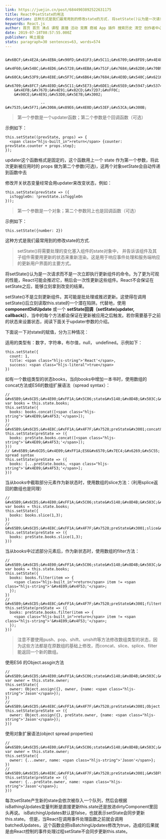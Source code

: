 ```yaml
---
link: https://juejin.cn/post/6844903892522631175
title: React中setState的用法
description: 这种方式是我们最常用到的修改state的方式. 将setState()认为是一次请求而不是一次立即执行更新组件的命令。为了更为可观的性能，React可能会推迟它，稍后会一次性更新这些组件。React不会保证在setState之后，能够立刻拿到改变的结果。 setState()不…
keywords: React.js
author: 首页 首页 沸点 课程 直播 活动 竞赛 商城 App 插件 搜索历史 清空 创作者中心 写文章 发沸点 写笔记 写代码 草稿箱 创作灵感 查看更多 会员 登录 注册
date: 2019-07-18T08:57:55.000Z
publisher: 稀土掘金
stats: paragraph=30 sentences=63, words=574
---
```

```
    &#x6BCF;&#x4E2A;&#x4EBA;&#x90FD;&#x81F3;&#x5C11;&#x6709;&#x8FD9;&#x4E48;&#x4E00;&#x4E2A;&#x631A;&#x53CB;&#xFF0C;
    &#x4F60;&#x548C;&#x4ED6;&#x5728;&#x4EBA;&#x751F;&#x7684;&#x62D0;&#x70B9;&#x9047;&#x5230;&#xFF0C;
    &#x60CA;&#x53F9;&#x4E8E;&#x5F7C;&#x6B64;&#x7684;&#x4E0D;&#x540C;&#x6216;&#x8005;&#x76F8;&#x4F3C;&#xFF0C;
    &#x6709;&#x8FC7;&#x4E0D;&#x5C11;&#x5E73;&#x6DE1;&#x65E0;&#x5947;&#x5374;&#x503C;&#x5F97;&#x7EAA;&#x5FF5;&#x7684;&#x65F6;&#x5149;&#xFF0C;
    &#x4EFB;&#x767D;&#x4E91;&#x82CD;&#x72D7;&#xFF0C;
    &#x98CE;&#x4E91;&#x53D8;&#x5E7B;&#x3002;

                --&#x7535;&#x5F71;&#x300A;&#x89E6;&#x4E0D;&#x53EF;&#x53CA;&#x300B;
```

> 第一个参数是一个updater函数；第二个参数是个回调函数（可选）

示例如下：

```
this.setState((prevState, props) => {
  <span class="hljs-built_in">return</span> {counter: prevState.counter + props.step};
});
```

updater这个函数格式是固定的，这个函数用上一个 state 作为第一个参数，将此次更新被应用时的 props 做为第二个参数(可选)，这两个对象setState会自动传递到函数中去

修改开关状态变量经常会用updater来改变状态，例如：

```
this.setState(prevState => ({
  isToggleOn: !prevState.isToggleOn
}));
```

> 第一个参数是一个对象；第二个参数同上也是回调函数（可选）

示例如下：

```
this.setState({number: 2})
```

这种方式是我们最常用到的修改state的方式.

> setState()将需要处理的变化塞入组件的state对象中， 并告诉该组件及其子组件需要用更新的状态来重新渲染。这是用于响应事件处理和服务端响应的更新用户界面的主要方式。

将setState()认为是一次请求而不是一次立即执行更新组件的命令。为了更为可观的性能，React可能会推迟它，稍后会一次性更新这些组件。React不会保证在setState之后，能够立刻拿到改变的结果。

setState()不是立刻更新组件。其可能是批处理或推迟更新。这使得在调用setState()后立刻读取this.state的一个潜在陷阱。代替地，使用 **componentDidUpdate** 或一个 **setState回调（setState(updater, callback)）**，当中的每个方法都会保证在更新被应用之后触发。若你需要基于之前的状态来设置状态，阅读下面关于updater参数的介绍。

下面说一下对state的赋值，分为三种情况：

适用的类型有：数字，字符串，布尔值，null， undefined。示例如下：

```
this.setState({
  count: 1,
  title: <span class="hljs-string">'React'</span>,
  success: <span class="hljs-literal">true</span>
})
```

如有一个数组类型的状态books，当向books中增加一本书时，使用数组的concat方法或ES6的数组扩展语法（spread syntax）：

```
// &#x65B9;&#x6CD5;&#x4E00;&#xFF1A;&#x5C06;state&#x5148;&#x8D4B;&#x503C;&#x7ED9;&#x53E6;&#x5916;&#x7684;&#x53D8;&#x91CF;&#xFF0C;&#x7136;&#x540E;&#x4F7F;&#x7528;concat&#x521B;&#x5EFA;&#x65B0;&#x6570;&#x7EC4;
var books = this.state.books;
this.setState({
  books: books.concat([<span class="hljs-string">'&#x4E09;&#x4F53;'</span>]);
})
// &#x65B9;&#x6CD5;&#x4E8C;&#xFF1A;&#x4F7F;&#x7528;preState&#x3001;concat&#x521B;&#x5EFA;&#x65B0;&#x6570;&#x7EC4;
this.setState(preState => ({
  books: preState.books.concat([<span class="hljs-string">'&#x4E09;&#x4F53;'</span>]);
}))
// &#x65B9;&#x6CD5;&#x4E09;&#xFF1A;ES6&#x6570;&#x7EC4;&#x6269;&#x5C55; spread syntax
this.setState(preState => ({
  books: [...preState.books, <span class="hljs-string">'&#x4E09;&#x4F53;'</span>];
}))
```

当从books中截取部分元素作为新状态时，使用数组的slice方法：（利用splice返回的数组也是同理）

```
// &#x65B9;&#x6CD5;&#x4E00;&#xFF1A;&#x5C06;state&#x5148;&#x8D4B;&#x503C;&#x7ED9;&#x53E6;&#x5916;&#x7684;&#x53D8;&#x91CF;&#xFF0C;&#x7136;&#x540E;&#x4F7F;&#x7528;slice&#x521B;&#x5EFA;&#x65B0;&#x6570;&#x7EC4;
var books = this.state.books;
this.setState({
  books: books.slice(1,3);
})
// &#x65B9;&#x6CD5;&#x4E8C;&#xFF1A;&#x4F7F;&#x7528;preState&#x3001;slice&#x521B;&#x5EFA;&#x65B0;&#x6570;&#x7EC4;
this.setState(preState => ({
  books: preState.books.slice(1,3);
}))
```

当从books中过滤部分元素后，作为新状态时，使用数组的filter方法：

```
// &#x65B9;&#x6CD5;&#x4E00;&#xFF1A;&#x5C06;state&#x5148;&#x8D4B;&#x503C;&#x7ED9;&#x53E6;&#x5916;&#x7684;&#x53D8;&#x91CF;&#xFF0C;&#x7136;&#x540E;&#x4F7F;&#x7528;filter&#x521B;&#x5EFA;&#x65B0;&#x6570;&#x7EC4;
var books = this.state.books;
this.setState({
  books: books.filter(item => {
    <span class="hljs-built_in">return</span> item != <span class="hljs-string">'&#x4E09;&#x4F53;'</span>;
  });
})
// &#x65B9;&#x6CD5;&#x4E8C;&#xFF1A;&#x4F7F;&#x7528;preState&#x3001;filter&#x521B;&#x5EFA;&#x65B0;&#x6570;&#x7EC4;
this.setState(preState => ({
  books: preState.books.filter(item => {
    <span class="hljs-built_in">return</span> item != <span class="hljs-string">'&#x4E09;&#x4F53;'</span>;
  });
}))
```

> 注意不要使用push、pop、shift、unshift等方法修改数组类型的状态，因为这些方法都是在原数组的基础上修改，而concat、slice、splice、filter能返回一个新的数组。

使用ES6 的Object.assgin方法

```
// &#x65B9;&#x6CD5;&#x4E00;&#xFF1A;&#x5C06;state&#x5148;&#x8D4B;&#x503C;&#x7ED9;&#x53E6;&#x5916;&#x7684;&#x53D8;&#x91CF;&#xFF0C;&#x7136;&#x540E;&#x4F7F;&#x7528;Object.assign&#x521B;&#x5EFA;&#x65B0;&#x5BF9;&#x8C61;
var owner = this.state.owner;
this.setState({
  owner: Object.assign({}, owner, {name: <span class="hljs-string">'Jason'</span>});
})
// &#x65B9;&#x6CD5;&#x4E8C;&#xFF1A;&#x4F7F;&#x7528;preState&#x3001;Object.assign&#x521B;&#x5EFA;&#x65B0;&#x5BF9;&#x8C61;
this.setState(preState => ({
  owner: Object.assign({}, preState.owner, {name: <span class="hljs-string">'Jason'</span>});
}))
```

使用对象扩展语法(object spread properties)

```
// &#x65B9;&#x6CD5;&#x4E00;&#xFF1A;&#x5C06;state&#x5148;&#x8D4B;&#x503C;&#x7ED9;&#x53E6;&#x5916;&#x7684;&#x53D8;&#x91CF;&#xFF0C;&#x7136;&#x540E;&#x4F7F;&#x7528;&#x5BF9;&#x8C61;&#x6269;&#x5C55;&#x8BED;&#x6CD5;&#x521B;&#x5EFA;&#x65B0;&#x5BF9;&#x8C61;
var owner = this.state.owner;
this.setState({
  owner: {...owner, name: <span class="hljs-string">'Jason'</span>};
})
// &#x65B9;&#x6CD5;&#x4E8C;&#xFF1A;&#x4F7F;&#x7528;preState&#x3001;&#x5BF9;&#x8C61;&#x6269;&#x5C55;&#x8BED;&#x6CD5;&#x521B;&#x5EFA;&#x65B0;&#x5BF9;&#x8C61;
this.setState(preState => ({
  owner: {...preState.owner, name: <span class="hljs-string">'Jason'</span>};
}))
```

每次setState产生新的state会依次被存入一个队列，然后会根据isBathingUpdates变量判断是直接更新this.state还是放进dirtyComponent里回头再说。 isBatchingUpdates默认是false，也就表示setState会同步更新this.state。 但是，当React在调用事件处理函数之前就会调用batchedUpdates，这个函数会把isBatchingUpdates修改为true，造成的后果就是由React控制的事件处理过程setState不会同步更新this.state。
